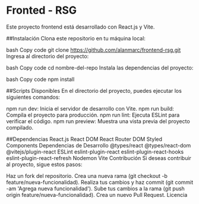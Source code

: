 # Fronted - RSG

Este proyecto frontend está desarrollado con React.js y Vite.

##Instalación
Clona este repositorio en tu máquina local:

bash
Copy code
git clone https://github.com/alanmarc/frontend-rsg.git
Ingresa al directorio del proyecto:

bash
Copy code
cd nombre-del-repo
Instala las dependencias del proyecto:

bash
Copy code
npm install

##Scripts Disponibles
En el directorio del proyecto, puedes ejecutar los siguientes comandos:

npm run dev: Inicia el servidor de desarrollo con Vite.
npm run build: Compila el proyecto para producción.
npm run lint: Ejecuta ESLint para verificar el código.
npm run preview: Muestra una vista previa del proyecto compilado.

##Dependencias
React.js
React DOM
React Router DOM
Styled Components
Dependencias de Desarrollo
@types/react
@types/react-dom
@vitejs/plugin-react
ESLint
eslint-plugin-react
eslint-plugin-react-hooks
eslint-plugin-react-refresh
Nodemon
Vite
Contribución
Si deseas contribuir al proyecto, sigue estos pasos:

Haz un fork del repositorio.
Crea una nueva rama (git checkout -b feature/nueva-funcionalidad).
Realiza tus cambios y haz commit (git commit -am 'Agrega nueva funcionalidad').
Sube tus cambios a la rama (git push origin feature/nueva-funcionalidad).
Crea un nuevo Pull Request.
Licencia
